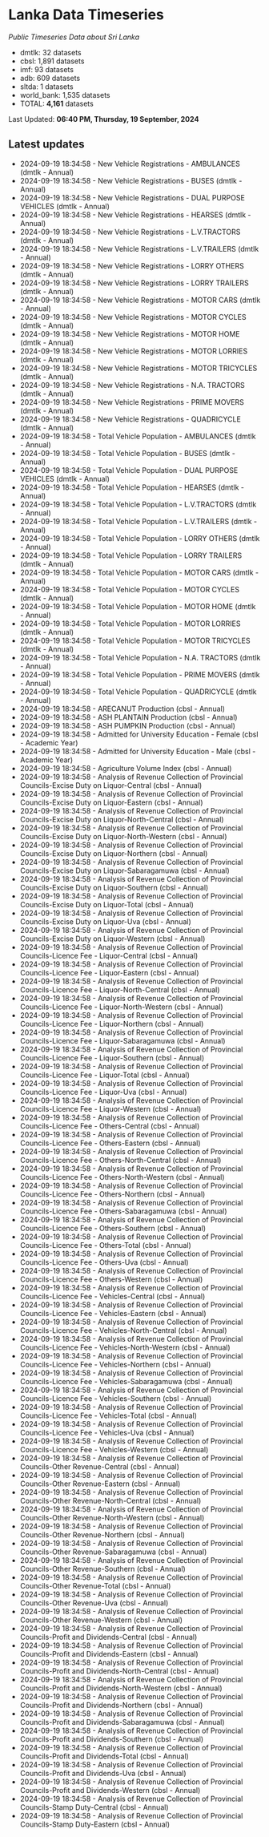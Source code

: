 # Lanka Data Timeseries
*Public Timeseries Data about Sri Lanka*

* dmtlk: 32 datasets
* cbsl: 1,891 datasets
* imf: 93 datasets
* adb: 609 datasets
* sltda: 1 datasets
* world_bank: 1,535 datasets
* TOTAL: **4,161** datasets

Last Updated: **06:40 PM, Thursday, 19 September, 2024**

## Latest updates

* 2024-09-19 18:34:58 - New Vehicle Registrations - AMBULANCES (dmtlk - Annual)
* 2024-09-19 18:34:58 - New Vehicle Registrations - BUSES (dmtlk - Annual)
* 2024-09-19 18:34:58 - New Vehicle Registrations - DUAL PURPOSE VEHICLES (dmtlk - Annual)
* 2024-09-19 18:34:58 - New Vehicle Registrations - HEARSES (dmtlk - Annual)
* 2024-09-19 18:34:58 - New Vehicle Registrations - L.V.TRACTORS (dmtlk - Annual)
* 2024-09-19 18:34:58 - New Vehicle Registrations - L.V.TRAILERS (dmtlk - Annual)
* 2024-09-19 18:34:58 - New Vehicle Registrations - LORRY OTHERS (dmtlk - Annual)
* 2024-09-19 18:34:58 - New Vehicle Registrations - LORRY TRAILERS (dmtlk - Annual)
* 2024-09-19 18:34:58 - New Vehicle Registrations - MOTOR CARS (dmtlk - Annual)
* 2024-09-19 18:34:58 - New Vehicle Registrations - MOTOR CYCLES (dmtlk - Annual)
* 2024-09-19 18:34:58 - New Vehicle Registrations - MOTOR HOME (dmtlk - Annual)
* 2024-09-19 18:34:58 - New Vehicle Registrations - MOTOR LORRIES (dmtlk - Annual)
* 2024-09-19 18:34:58 - New Vehicle Registrations - MOTOR TRICYCLES (dmtlk - Annual)
* 2024-09-19 18:34:58 - New Vehicle Registrations - N.A. TRACTORS (dmtlk - Annual)
* 2024-09-19 18:34:58 - New Vehicle Registrations - PRIME MOVERS (dmtlk - Annual)
* 2024-09-19 18:34:58 - New Vehicle Registrations - QUADRICYCLE (dmtlk - Annual)
* 2024-09-19 18:34:58 - Total Vehicle Population - AMBULANCES (dmtlk - Annual)
* 2024-09-19 18:34:58 - Total Vehicle Population - BUSES (dmtlk - Annual)
* 2024-09-19 18:34:58 - Total Vehicle Population - DUAL PURPOSE VEHICLES (dmtlk - Annual)
* 2024-09-19 18:34:58 - Total Vehicle Population - HEARSES (dmtlk - Annual)
* 2024-09-19 18:34:58 - Total Vehicle Population - L.V.TRACTORS (dmtlk - Annual)
* 2024-09-19 18:34:58 - Total Vehicle Population - L.V.TRAILERS (dmtlk - Annual)
* 2024-09-19 18:34:58 - Total Vehicle Population - LORRY OTHERS (dmtlk - Annual)
* 2024-09-19 18:34:58 - Total Vehicle Population - LORRY TRAILERS (dmtlk - Annual)
* 2024-09-19 18:34:58 - Total Vehicle Population - MOTOR CARS (dmtlk - Annual)
* 2024-09-19 18:34:58 - Total Vehicle Population - MOTOR CYCLES (dmtlk - Annual)
* 2024-09-19 18:34:58 - Total Vehicle Population - MOTOR HOME (dmtlk - Annual)
* 2024-09-19 18:34:58 - Total Vehicle Population - MOTOR LORRIES (dmtlk - Annual)
* 2024-09-19 18:34:58 - Total Vehicle Population - MOTOR TRICYCLES (dmtlk - Annual)
* 2024-09-19 18:34:58 - Total Vehicle Population - N.A. TRACTORS (dmtlk - Annual)
* 2024-09-19 18:34:58 - Total Vehicle Population - PRIME MOVERS (dmtlk - Annual)
* 2024-09-19 18:34:58 - Total Vehicle Population - QUADRICYCLE (dmtlk - Annual)
* 2024-09-19 18:34:58 - ARECANUT Production (cbsl - Annual)
* 2024-09-19 18:34:58 - ASH PLANTAIN Production (cbsl - Annual)
* 2024-09-19 18:34:58 - ASH PUMPKIN Production (cbsl - Annual)
* 2024-09-19 18:34:58 - Admitted for University Education - Female (cbsl - Academic Year)
* 2024-09-19 18:34:58 - Admitted for University Education - Male (cbsl - Academic Year)
* 2024-09-19 18:34:58 - Agriculture Volume Index (cbsl - Annual)
* 2024-09-19 18:34:58 - Analysis of Revenue Collection of Provincial Councils-Excise Duty on Liquor-Central (cbsl - Annual)
* 2024-09-19 18:34:58 - Analysis of Revenue Collection of Provincial Councils-Excise Duty on Liquor-Eastern (cbsl - Annual)
* 2024-09-19 18:34:58 - Analysis of Revenue Collection of Provincial Councils-Excise Duty on Liquor-North-Central (cbsl - Annual)
* 2024-09-19 18:34:58 - Analysis of Revenue Collection of Provincial Councils-Excise Duty on Liquor-North-Western (cbsl - Annual)
* 2024-09-19 18:34:58 - Analysis of Revenue Collection of Provincial Councils-Excise Duty on Liquor-Northern (cbsl - Annual)
* 2024-09-19 18:34:58 - Analysis of Revenue Collection of Provincial Councils-Excise Duty on Liquor-Sabaragamuwa (cbsl - Annual)
* 2024-09-19 18:34:58 - Analysis of Revenue Collection of Provincial Councils-Excise Duty on Liquor-Southern (cbsl - Annual)
* 2024-09-19 18:34:58 - Analysis of Revenue Collection of Provincial Councils-Excise Duty on Liquor-Total (cbsl - Annual)
* 2024-09-19 18:34:58 - Analysis of Revenue Collection of Provincial Councils-Excise Duty on Liquor-Uva (cbsl - Annual)
* 2024-09-19 18:34:58 - Analysis of Revenue Collection of Provincial Councils-Excise Duty on Liquor-Western (cbsl - Annual)
* 2024-09-19 18:34:58 - Analysis of Revenue Collection of Provincial Councils-Licence Fee - Liquor-Central (cbsl - Annual)
* 2024-09-19 18:34:58 - Analysis of Revenue Collection of Provincial Councils-Licence Fee - Liquor-Eastern (cbsl - Annual)
* 2024-09-19 18:34:58 - Analysis of Revenue Collection of Provincial Councils-Licence Fee - Liquor-North-Central (cbsl - Annual)
* 2024-09-19 18:34:58 - Analysis of Revenue Collection of Provincial Councils-Licence Fee - Liquor-North-Western (cbsl - Annual)
* 2024-09-19 18:34:58 - Analysis of Revenue Collection of Provincial Councils-Licence Fee - Liquor-Northern (cbsl - Annual)
* 2024-09-19 18:34:58 - Analysis of Revenue Collection of Provincial Councils-Licence Fee - Liquor-Sabaragamuwa (cbsl - Annual)
* 2024-09-19 18:34:58 - Analysis of Revenue Collection of Provincial Councils-Licence Fee - Liquor-Southern (cbsl - Annual)
* 2024-09-19 18:34:58 - Analysis of Revenue Collection of Provincial Councils-Licence Fee - Liquor-Total (cbsl - Annual)
* 2024-09-19 18:34:58 - Analysis of Revenue Collection of Provincial Councils-Licence Fee - Liquor-Uva (cbsl - Annual)
* 2024-09-19 18:34:58 - Analysis of Revenue Collection of Provincial Councils-Licence Fee - Liquor-Western (cbsl - Annual)
* 2024-09-19 18:34:58 - Analysis of Revenue Collection of Provincial Councils-Licence Fee - Others-Central (cbsl - Annual)
* 2024-09-19 18:34:58 - Analysis of Revenue Collection of Provincial Councils-Licence Fee - Others-Eastern (cbsl - Annual)
* 2024-09-19 18:34:58 - Analysis of Revenue Collection of Provincial Councils-Licence Fee - Others-North-Central (cbsl - Annual)
* 2024-09-19 18:34:58 - Analysis of Revenue Collection of Provincial Councils-Licence Fee - Others-North-Western (cbsl - Annual)
* 2024-09-19 18:34:58 - Analysis of Revenue Collection of Provincial Councils-Licence Fee - Others-Northern (cbsl - Annual)
* 2024-09-19 18:34:58 - Analysis of Revenue Collection of Provincial Councils-Licence Fee - Others-Sabaragamuwa (cbsl - Annual)
* 2024-09-19 18:34:58 - Analysis of Revenue Collection of Provincial Councils-Licence Fee - Others-Southern (cbsl - Annual)
* 2024-09-19 18:34:58 - Analysis of Revenue Collection of Provincial Councils-Licence Fee - Others-Total (cbsl - Annual)
* 2024-09-19 18:34:58 - Analysis of Revenue Collection of Provincial Councils-Licence Fee - Others-Uva (cbsl - Annual)
* 2024-09-19 18:34:58 - Analysis of Revenue Collection of Provincial Councils-Licence Fee - Others-Western (cbsl - Annual)
* 2024-09-19 18:34:58 - Analysis of Revenue Collection of Provincial Councils-Licence Fee - Vehicles-Central (cbsl - Annual)
* 2024-09-19 18:34:58 - Analysis of Revenue Collection of Provincial Councils-Licence Fee - Vehicles-Eastern (cbsl - Annual)
* 2024-09-19 18:34:58 - Analysis of Revenue Collection of Provincial Councils-Licence Fee - Vehicles-North-Central (cbsl - Annual)
* 2024-09-19 18:34:58 - Analysis of Revenue Collection of Provincial Councils-Licence Fee - Vehicles-North-Western (cbsl - Annual)
* 2024-09-19 18:34:58 - Analysis of Revenue Collection of Provincial Councils-Licence Fee - Vehicles-Northern (cbsl - Annual)
* 2024-09-19 18:34:58 - Analysis of Revenue Collection of Provincial Councils-Licence Fee - Vehicles-Sabaragamuwa (cbsl - Annual)
* 2024-09-19 18:34:58 - Analysis of Revenue Collection of Provincial Councils-Licence Fee - Vehicles-Southern (cbsl - Annual)
* 2024-09-19 18:34:58 - Analysis of Revenue Collection of Provincial Councils-Licence Fee - Vehicles-Total (cbsl - Annual)
* 2024-09-19 18:34:58 - Analysis of Revenue Collection of Provincial Councils-Licence Fee - Vehicles-Uva (cbsl - Annual)
* 2024-09-19 18:34:58 - Analysis of Revenue Collection of Provincial Councils-Licence Fee - Vehicles-Western (cbsl - Annual)
* 2024-09-19 18:34:58 - Analysis of Revenue Collection of Provincial Councils-Other Revenue-Central (cbsl - Annual)
* 2024-09-19 18:34:58 - Analysis of Revenue Collection of Provincial Councils-Other Revenue-Eastern (cbsl - Annual)
* 2024-09-19 18:34:58 - Analysis of Revenue Collection of Provincial Councils-Other Revenue-North-Central (cbsl - Annual)
* 2024-09-19 18:34:58 - Analysis of Revenue Collection of Provincial Councils-Other Revenue-North-Western (cbsl - Annual)
* 2024-09-19 18:34:58 - Analysis of Revenue Collection of Provincial Councils-Other Revenue-Northern (cbsl - Annual)
* 2024-09-19 18:34:58 - Analysis of Revenue Collection of Provincial Councils-Other Revenue-Sabaragamuwa (cbsl - Annual)
* 2024-09-19 18:34:58 - Analysis of Revenue Collection of Provincial Councils-Other Revenue-Southern (cbsl - Annual)
* 2024-09-19 18:34:58 - Analysis of Revenue Collection of Provincial Councils-Other Revenue-Total (cbsl - Annual)
* 2024-09-19 18:34:58 - Analysis of Revenue Collection of Provincial Councils-Other Revenue-Uva (cbsl - Annual)
* 2024-09-19 18:34:58 - Analysis of Revenue Collection of Provincial Councils-Other Revenue-Western (cbsl - Annual)
* 2024-09-19 18:34:58 - Analysis of Revenue Collection of Provincial Councils-Profit and Dividends-Central (cbsl - Annual)
* 2024-09-19 18:34:58 - Analysis of Revenue Collection of Provincial Councils-Profit and Dividends-Eastern (cbsl - Annual)
* 2024-09-19 18:34:58 - Analysis of Revenue Collection of Provincial Councils-Profit and Dividends-North-Central (cbsl - Annual)
* 2024-09-19 18:34:58 - Analysis of Revenue Collection of Provincial Councils-Profit and Dividends-North-Western (cbsl - Annual)
* 2024-09-19 18:34:58 - Analysis of Revenue Collection of Provincial Councils-Profit and Dividends-Northern (cbsl - Annual)
* 2024-09-19 18:34:58 - Analysis of Revenue Collection of Provincial Councils-Profit and Dividends-Sabaragamuwa (cbsl - Annual)
* 2024-09-19 18:34:58 - Analysis of Revenue Collection of Provincial Councils-Profit and Dividends-Southern (cbsl - Annual)
* 2024-09-19 18:34:58 - Analysis of Revenue Collection of Provincial Councils-Profit and Dividends-Total (cbsl - Annual)
* 2024-09-19 18:34:58 - Analysis of Revenue Collection of Provincial Councils-Profit and Dividends-Uva (cbsl - Annual)
* 2024-09-19 18:34:58 - Analysis of Revenue Collection of Provincial Councils-Profit and Dividends-Western (cbsl - Annual)
* 2024-09-19 18:34:58 - Analysis of Revenue Collection of Provincial Councils-Stamp Duty-Central (cbsl - Annual)
* 2024-09-19 18:34:58 - Analysis of Revenue Collection of Provincial Councils-Stamp Duty-Eastern (cbsl - Annual)